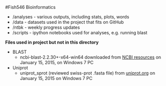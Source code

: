 #Fish546 Bioinformatics

- /analyses - various outputs, including stats, plots, words
- /data - datasets used in the project that fits on GitHub
- /ntbk - weekly progress updates 
- /scripts - ipython notebooks used for analyses, e.g. running blast

**Files used in project but not in this directory**
- BLAST
  - ncbi-blast-2.2.30+-x64-win64 downloaded from [NCBI resources](http://blast.ncbi.nlm.nih.gov/Blast.cgi?CMD=Web&PAGE_TYPE=BlastDocs&DOC_TYPE=Download) on January 15, 2015, on Windows 7 PC
- Uniprot 
  - uniprot_sprot (reviewed swiss-prot .fasta file) from [uniprot.org](http://www.uniprot.org/downloads) on January 15, 2015 on Windows 7 PC 
